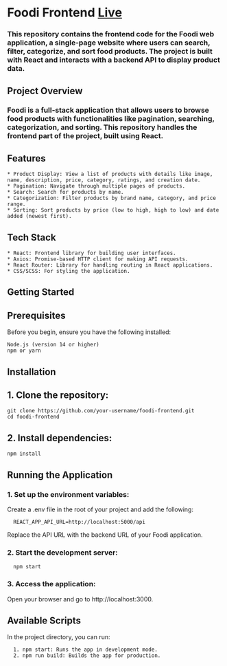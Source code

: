 
# Foodi Frontend [Live](https://job-task2-client.vercel.app)

### This repository contains the frontend code for the Foodi web application, a single-page website where users can search, filter, categorize, and sort food products. The project is built with React and interacts with a backend API to display product data.


## Project Overview

### Foodi is a full-stack application that allows users to browse food products with functionalities like pagination, searching, categorization, and sorting. This repository handles the frontend part of the project, built using React.
## Features

    * Product Display: View a list of products with details like image, name, description, price, category, ratings, and creation date.
    * Pagination: Navigate through multiple pages of products.
    * Search: Search for products by name.
    * Categorization: Filter products by brand name, category, and price range.
    * Sorting: Sort products by price (low to high, high to low) and date added (newest first).

## Tech Stack

    * React: Frontend library for building user interfaces.
    * Axios: Promise-based HTTP client for making API requests.
    * React Router: Library for handling routing in React applications.
    * CSS/SCSS: For styling the application.

## Getting Started
## Prerequisites

Before you begin, ensure you have the following installed:

    Node.js (version 14 or higher)
    npm or yarn


## Installation

 ## 1. Clone the repository:

    git clone https://github.com/your-username/foodi-frontend.git
    cd foodi-frontend

 ## 2. Install dependencies:

    npm install


## Running the Application
  ### 1. Set up the environment variables:

  Create a .env file in the root of your project and add the following:
  
      REACT_APP_API_URL=http://localhost:5000/api
      
Replace the API URL with the backend URL of your Foodi application.


### 2. Start the development server:

      npm start
### 3. Access the application:

Open your browser and go to http://localhost:3000.


## Available Scripts
In the project directory, you can run:

      1. npm start: Runs the app in development mode.
      2. npm run build: Builds the app for production.
